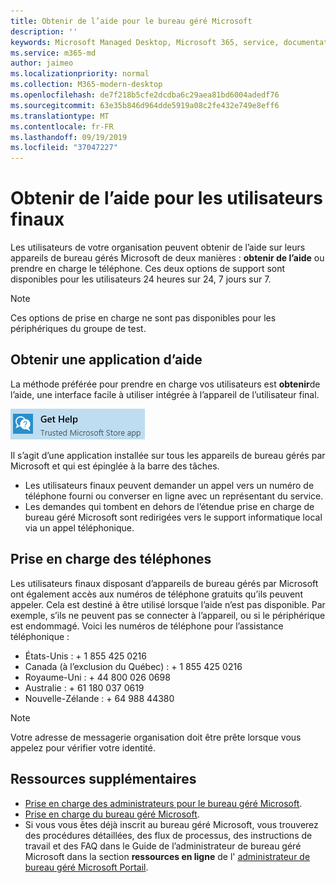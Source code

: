```yaml
---
title: Obtenir de l’aide pour le bureau géré Microsoft
description: ''
keywords: Microsoft Managed Desktop, Microsoft 365, service, documentation
ms.service: m365-md
author: jaimeo
ms.localizationpriority: normal
ms.collection: M365-modern-desktop
ms.openlocfilehash: de7f218b5cfe2dcdba6c29aea81bd6004adedf76
ms.sourcegitcommit: 63e35b846d964dde5919a08c2fe432e749e8eff6
ms.translationtype: MT
ms.contentlocale: fr-FR
ms.lasthandoff: 09/19/2019
ms.locfileid: "37047227"
---
```

# <a name="getting-help-for-end-users"></a>Obtenir de l’aide pour les utilisateurs finaux

Les utilisateurs de votre organisation peuvent obtenir de l’aide sur leurs appareils de bureau gérés Microsoft de deux manières : **obtenir de l’aide** ou prendre en charge le téléphone. Ces deux options de support sont disponibles pour les utilisateurs 24 heures sur 24, 7 jours sur 7.
 
>[!NOTE]
>Ces options de prise en charge ne sont pas disponibles pour les périphériques du groupe de test. 

## <a name="get-help-app"></a>Obtenir une application d’aide

La méthode préférée pour prendre en charge vos utilisateurs est **obtenir**de l’aide, une interface facile à utiliser intégrée à l’appareil de l’utilisateur final.  

![Obtenir de l’aide](images/get-help.png)

Il s’agit d’une application installée sur tous les appareils de bureau gérés par Microsoft et qui est épinglée à la barre des tâches. 

- Les utilisateurs finaux peuvent demander un appel vers un numéro de téléphone fourni ou converser en ligne avec un représentant du service.
- Les demandes qui tombent en dehors de l’étendue prise en charge de bureau géré Microsoft sont redirigées vers le support informatique local via un appel téléphonique.  

## <a name="phone-support"></a>Prise en charge des téléphones

Les utilisateurs finaux disposant d’appareils de bureau gérés par Microsoft ont également accès aux numéros de téléphone gratuits qu’ils peuvent appeler. Cela est destiné à être utilisé lorsque l’aide n’est pas disponible. Par exemple, s’ils ne peuvent pas se connecter à l’appareil, ou si le périphérique est endommagé. Voici les numéros de téléphone pour l’assistance téléphonique :

- États-Unis : + 1 855 425 0216
- Canada (à l’exclusion du Québec) : + 1 855 425 0216
- Royaume-Uni : + 44 800 026 0698
- Australie : + 61 180 037 0619
- Nouvelle-Zélande : + 64 988 44380

>[!NOTE]
>Votre adresse de messagerie organisation doit être prête lorsque vous appelez pour vérifier votre identité. 

## <a name="additional-resources"></a>Ressources supplémentaires
- [Prise en charge des administrateurs pour le bureau géré Microsoft](admin-support.md). 
- [Prise en charge du bureau géré Microsoft](../service-description/support.md).
- Si vous vous êtes déjà inscrit au bureau géré Microsoft, vous trouverez des procédures détaillées, des flux de processus, des instructions de travail et des FAQ dans le Guide de l’administrateur de bureau géré Microsoft dans la section **ressources en ligne** de l' [administrateur de bureau géré Microsoft Portail](https://aka.ms/mwaasportal).
